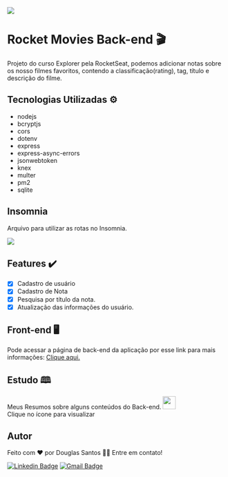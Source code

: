 
<img src="https://img.shields.io/static/v1?label=Projeto&message=RocketMovies&color=FF859B&style=for-the-badge&logo=ghost"/>

# Rocket Movies Back-end 🎬
<p>Projeto do curso Explorer pela RocketSeat, podemos adicionar notas sobre os 
nosso filmes favoritos, contendo a classificação(rating), tag, título e descrição do filme.</p>

## Tecnologias Utilizadas ⚙️
- nodejs
- bcryptjs
- cors
- dotenv
- express
- express-async-errors
- jsonwebtoken
- knex
- multer
- pm2
- sqlite

## Insomnia
Arquivo para utilizar as rotas no Insomnia.

<a href="https://drive.google.com/file/d/1VAOx0LQNzn81maM8q9_6swIGBbsWk0RT/view?usp=sharing">
  <img src="https://insomnia.rest/images/run.svg">
</a>

## Features ✔️
- [x] Cadastro de usuário
- [x] Cadastro de Nota
- [x] Pesquisa por título da nota.
- [x] Atualização das informações do usuário.

## Front-end 🖥️
Pode acessar a página de back-end da aplicação por esse link para mais informações:
<a href="https://github.com/douglaSantoSilva/RocketMoviesFront">Clique aqui.</a>


## Estudo 🕮
Meus Resumos sobre alguns conteúdos do Back-end.
<a href="https://douglasdomain.notion.site/Back-end-3067599b2ac74fb0a3f5f0eaab535e15">
  <img width='30px' height='30px' src="https://img.icons8.com/material-outlined/512/notion.png">
</a>
<br/>
Clique no ícone para visualizar

## Autor
 <p>Feito com ❤️ por Douglas Santos 👋🏽 Entre em contato!</p>


[![Linkedin Badge](https://img.shields.io/badge/-Douglas-blue?style=flat-square&logo=Linkedin&logoColor=white&link=https://www.linkedin.com/in/https://www.linkedin.com/in/douglas-santos-ba24a31a5)](https://www.linkedin.com/in/douglas-santos-ba24a31a5) 
[![Gmail Badge](https://img.shields.io/badge/-douglasantosdev@gmail.com-c14438?style=flat-square&logo=Gmail&logoColor=white&link=mailto:douglasantosdev@gmail.com)](mailto:douglasantosdev@gmail.com)
